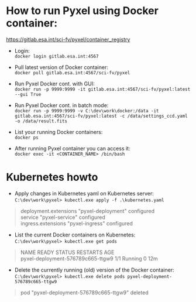 # How to run Pyxel using Docker container:

https://gitlab.esa.int/sci-fv/pyxel/container_registry

* Login:  
`docker login gitlab.esa.int:4567`

* Pull latest version of  Docker container:   
`docker pull gitlab.esa.int:4567/sci-fv/pyxel`

* Run Pyxel Docker cont. with GUI:  
`docker run -p 9999:9999 -it gitlab.esa.int:4567/sci-fv/pyxel:latest --gui True`

* Run Pyxel Docker cont. in batch mode:   
`docker run -p 9999:9999 -v C:\dev\work\docker:/data -it gitlab.esa.int:4567/sci-fv/pyxel:latest -c /data/settings_ccd.yaml -o /data/result.fits`

* List your running Docker containers:   
`docker ps`

* After running Pyxel container you can access it:   
`docker exec -it <CONTAINER_NAME> /bin/bash`

# Kubernetes howto

* Apply changes in Kubernetes yaml on Kubernetes server:  
`C:\dev\work\pyxel> kubectl.exe apply -f .\kubernetes.yaml`
> deployment.extensions "pyxel-deployment" configured   
> service "pyxel-service" configured   
> ingress.extensions "pyxel-ingress" configured   

* List the current Docker containers on Kubernetes:    
`C:\dev\work\pyxel> kubectl.exe get pods`   
> NAME                                READY     STATUS    RESTARTS   AGE   
> pyxel-deployment-576789c665-ttgw9   1/1       Running   0          12m   

* Delete the currently running (old) version of the Docker container:   
`C:\dev\work\pyxel> kubectl.exe delete pods pyxel-deployment-576789c665-ttgw9`   
> pod "pyxel-deployment-576789c665-ttgw9" deleted   
